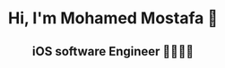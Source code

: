 <h1 align=center>Hi, I'm Mohamed Mostafa 👋</h1>
<h2 align=center>iOS software Engineer 📱👨🏻‍💻</h2>


<!--
**Mohamed-Mostafa7/Mohamed-Mostafa7** is a ✨ _special_ ✨ repository because its `README.md` (this file) appears on your GitHub profile.

Here are some ideas to get you started:

- 🔭 I’m currently working on ...
- 🌱 I’m currently learning ...
- 👯 I’m looking to collaborate on ...
- 🤔 I’m looking for help with ...
- 💬 Ask me about ...
- 📫 How to reach me: ...
- 😄 Pronouns: ...
- ⚡ Fun fact: ...
-->
